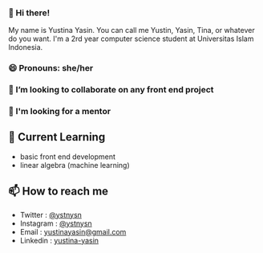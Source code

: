 ### 👋 Hi there!

My name is Yustina Yasin. You can call me Yustin, Yasin, Tina, or whatever do you want. I'm a 2rd year computer science student at Universitas Islam Indonesia. 

### 😄 Pronouns: she/her

### 👯 I’m looking to collaborate on any front end project

### 🤔 I'm looking for a mentor 

## 🌱 Current Learning
- basic front end development
- linear algebra (machine learning)

## 📫 How to reach me
- Twitter : [@ystnysn](https://twitter.com//ystnysn)
- Instagram : [@ystnysn](https://www.instagram.com/ystnysn/)
- Email : yustinayasin@gmail.com
- Linkedin : [yustina-yasin](https://www.linkedin.com/in/yustina-yasin-201721188/)

<!--
**yustinayasin/yustinayasin** is a ✨ _special_ ✨ repository because its `README.md` (this file) appears on your GitHub profile.

Here are some ideas to get you started:

- 🔭 I’m currently working on ...
- 🌱 I’m currently learning ...
- 👯 I’m looking to collaborate on ...
- 🤔 I’m looking for help with ...
- 💬 Ask me about ...
- 📫 How to reach me: ...
- 😄 Pronouns: ...
- ⚡ Fun fact: ...
-->
